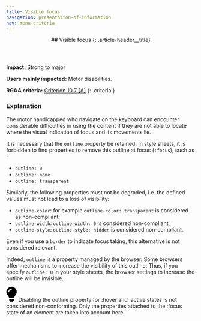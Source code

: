```yaml
---
title: Visible focus
navigation: presentation-of-information
nav: menu-criteria
---
```


<header>
## Visible focus
{: .article-header__title}
</header>

**Impact:** Strong to major

**Users mainly impacted:** Motor disabilities.

**RGAA criteria:** [Criterion 10.7 [A]](http://disic.github.io/rgaa_referentiel_en/criteria.html#crit-10-7)
{: .criteria }

### Explanation

The motor handicapped who navigate on the keyboard can encounter considerable difficulties in using the content if they are not able to locate where the visual indication of focus and its movements lie.

It is necessary that the `outline` property be retained. In style sheets, it is forbidden to find properties to remove this outline at focus (`:focus`), such as :

* `outline: 0`
* `outline: none`
* `outline: transparent`

Similarly, the following properties must not be degraded, i.e. the defined values must not lead to a loss of visibility:

* `outline-color`: for example `outline-color: transparent` is considered as non-compliant;
* `outline-width`: `outline-width: 0` is considered non-compliant;
* `outline-style`: `outline-style: hidden` is considered non-compliant.

Even if you use a `border` to indicate focus taking, this alternative is not considered relevant.

Indeed, `outline` is a property managed by the browser. Some browsers offer mechanisms to increase the visibility of this outline. Thus, if you specify `outline: 0` in your style sheets, the browser settings to increase the outline will be invisible.



<div class="tip">
<svg role="img" aria-label="Note" xmlns="http://www.w3.org/2000/svg" viewBox="0 0 352 512" width="28" height="40"><title>Note</title><path d="M96.06 454.35c.01 6.29 1.87 12.45 5.36 17.69l17.09 25.69a31.99 31.99 0 0 0 26.64 14.28h61.71a31.99 31.99 0 0 0 26.64-14.28l17.09-25.69a31.989 31.989 0 0 0 5.36-17.69l.04-38.35H96.01l.05 38.35zM0 176c0 44.37 16.45 84.85 43.56 115.78 16.52 18.85 42.36 58.23 52.21 91.45.04.26.07.52.11.78h160.24c.04-.26.07-.51.11-.78 9.85-33.22 35.69-72.6 52.21-91.45C335.55 260.85 352 220.37 352 176 352 78.61 272.91-.3 175.45 0 73.44.31 0 82.97 0 176zm176-80c-44.11 0-80 35.89-80 80 0 8.84-7.16 16-16 16s-16-7.16-16-16c0-61.76 50.24-112 112-112 8.84 0 16 7.16 16 16s-7.16 16-16 16z"/></svg>
Disabling the outline property for :hover and :active states is not considered non-conforming. Only the properties attached to the :focus state of an element are taken into account here.
</div>
